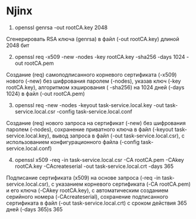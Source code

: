 # Njinx
1. openssl genrsa -out rootCA.key 2048

Сгенерировать RSA ключа (genrsa) в файл (-out rootCA.key) длиной 2048 бит

2. openssl req -x509 -new -nodes -key rootCA.key -sha256 -days 1024 -out rootCA.pem

Создание (req) самоподписанного корневого сертификата (-x509) 
нового (-new) без шифрования паролем (-nodes), 
указав ключ (-key rootCA.key), алгоритмом хэширования ( -sha256) 
на 1024 дней (-days 1024) в файл (-out rootCA.pem)


3. openssl req -new -nodes -keyout task-service.local.key -out task-service.local.csr -config task-service.local.conf

Создание (req) нового запроса на сертификат (-new) без шифрования паролем (-nodes),
сохранение приватного ключа в файл (-keyout task-service.local.key),
вывод запроса в файл (-out task-service.local.csr),
с использованием конфигурационного файла (-config task-service.local.conf)

4. openssl x509 -req -in task-service.local.csr -CA rootCA.pem -CAkey rootCA.key -CAcreateserial -out task-service.local.crt -days 365

Подписание сертификата (x509) на основе запроса (-req -in task-service.local.csr),
с указанием корневого сертификата (-CA rootCA.pem) и его ключа (-CAkey rootCA.key),
с автоматическим созданием серийного номера (-CAcreateserial),
сохранение подписанного сертификата в файл (-out task-service.local.crt)
с сроком действия 365 дней (-days 365)s 365
